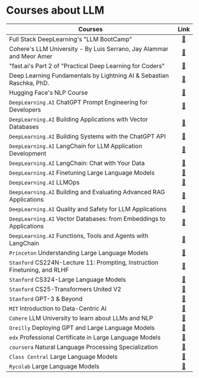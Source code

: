 # Courses about LLM

| Courses| Link |
|------ | :---------: |
| Full Stack DeepLearning's "LLM BootCamp" | [🔗](https://fullstackdeeplearning.com/llm-bootcamp/)| 
| Cohere's LLM University - By Luis Serrano, Jay Alammar and Meor Amer | [🔗](https://www.youtube.com/playlist?list=PL3vkEKxWd-us5YvvuvYkjP_QGlgUq3tpA)| 
| "fast.ai's Part 2 of "Practical Deep Learning for Coders" | [🔗](https://course.fast.ai/Lessons/part2.html)| 
| Deep Learning Fundamentals by Lightning AI & Sebastian Raschka, PhD. | [🔗](https://lightning.ai/courses/deep-learning-fundamentals/)| 
| Hugging Face's NLP Course | [🔗](https://huggingface.co/learn/nlp-course/chapter0/1)| 
| `DeepLearning.AI` ChatGPT Prompt Engineering for Developers | [🔗](https://www.deeplearning.ai/short-courses/chatgpt-prompt-engineering-for-developers/)| 
| `DeepLearning.AI` Building Applications with Vector Databases | [🔗](https://www.deeplearning.ai/short-courses/building-applications-vector-databases/)| 
| `DeepLearning.AI` Building Systems with the ChatGPT API | [🔗](https://www.deeplearning.ai/short-courses/building-systems-with-chatgpt/)| 
| `DeepLearning.AI` LangChain for LLM Application Development | [🔗](https://www.deeplearning.ai/short-courses/langchain-for-llm-application-development/)| 
| `DeepLearning.AI` LangChain: Chat with Your Data | [🔗](https://www.deeplearning.ai/short-courses/langchain-chat-with-your-data/)| 
| `DeepLearning.AI` Finetuning Large Language Models | [🔗](https://www.deeplearning.ai/short-courses/finetuning-large-language-models/)| 
| `DeepLearning.AI` LLMOps | [🔗](https://www.deeplearning.ai/short-courses/llmops/)| 
| `DeepLearning.AI` Building and Evaluating Advanced RAG Applications | [🔗](https://www.deeplearning.ai/short-courses/large-language-models-semantic-search/)|
| `DeepLearning.AI` Quality and Safety for LLM Applications | [🔗](https://www.deeplearning.ai/short-courses/quality-safety-llm-applications/)|
| `DeepLearning.AI` Vector Databases: from Embeddings to Applications | [🔗](https://www.deeplearning.ai/short-courses/vector-databases-embeddings-applications/)|
| `DeepLearning.AI` Functions, Tools and Agents with LangChain | [🔗](https://www.deeplearning.ai/short-courses/functions-tools-agents-langchain/)|
| `Princeton` Understanding Large Language Models | [🔗](https://www.cs.princeton.edu/courses/archive/fall22/cos597G/)| 
| `Stanford` CS224N-Lecture 11: Prompting, Instruction Finetuning, and RLHF | [🔗](https://web.stanford.edu/class/cs224n/slides/cs224n-2023-lecture11-prompting-rlhf.pdf)|
| `Stanford` CS324-Large Language Models | [🔗](https://stanford-cs324.github.io/winter2022/)|
| `Stanford` CS25-Transformers United V2 | [🔗](https://web.stanford.edu/class/cs25/)|
| `Stanford` GPT-3 & Beyond | [🔗](https://www.youtube.com/watch?v=-lnHHWRCDGk)|
| `MIT` Introduction to Data-Centric AI | [🔗](https://dcai.csail.mit.edu/)|
| `Cohere` LLM University to learn about LLMs and NLP | [🔗](https://docs.cohere.com/docs/llmu)|
| `Oreilly` Deploying GPT and Large Language Models  | [🔗](https://www.oreilly.com/live-events/deploying-gpt-and-large-language-models/0636920087375/0636920087374/)|
| `edx` Professional Certificate in Large Language Models| [🔗](https://www.edx.org/professional-certificate/databricks-large-language-models)|
| `coursera` Natural Language Processing Specialization| [🔗](https://www.coursera.org/specializations/natural-language-processing)|
| `Class Central`  Large Language Models| [🔗](https://www.classcentral.com/subject/llm)|
| `Rycolab` Large Language Models| [🔗](https://rycolab.io/classes/llm-s23/)|
